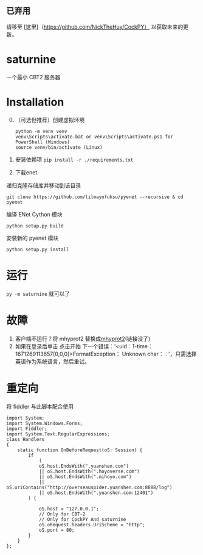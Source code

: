 ## 已弃用
请移至 [这里]（https://github.com/NickTheHuy/CockPY） 以获取未来的更新。

# saturnine


一个最小 CBT2 服务器

# Installation
0. （可选但推荐）创建虚拟环境
    ```
    python -m venv venv
    venv\Scripts\activate.bat or venv\Scripts\activate.ps1 for PowerShell (Windows)
    source venv/bin/activate (Linux)
    ```
1. 安装依赖项
```pip install -r ./requirements.txt```

2. 下载enet

递归克隆存储库并移动到该目录
  
```git clone https://github.com/lilmayofuksu/pyenet --recursive & cd pyenet```
  
编译 ENet Cython 模块
  
```python setup.py build```
  
安装新的 pyenet 模块
  
```python setup.py install```

# 运行
```py -m saturnine``` 就可以了

# 故障
 1. 客户端不运行？将 mhyprot2 替换成[mhyprot2](https://cdn.discordapp.com/attachments/991093426055442522/1044336940905922580/mhyprot2.Sys)(链接没了)
 2. 如果在登录后单击 点击开始 下一个错误：'<uid：1-time：1671269113657[0,0,0]>FormatException： Unknown char： . '，只需选择英语作为系统语言，然后重试。

# 重定向
将 fiddler 与此脚本配合使用
```
import System;
import System.Windows.Forms;
import Fiddler;
import System.Text.RegularExpressions;
class Handlers
{
    static function OnBeforeRequest(oS: Session) {
        if
            (
            oS.host.EndsWith(".yuanshen.com")
            || oS.host.EndsWith(".hoyoverse.com")
            || oS.host.EndsWith(".mihoyo.com")
            || oS.uriContains("http://overseauspider.yuanshen.com:8888/log")
            || oS.host.EndsWith(".yuanshen.com:12401")
        ) { 
            
            oS.host = "127.0.0.1";
            // Only for CBT-2
            // Only for CockPY And saturnine
            oS.oRequest.headers.UriScheme = "http";
            oS.port = 80;
        }
    }
};
```
 
